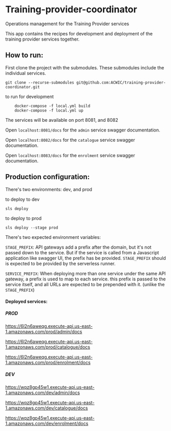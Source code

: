 # Training-provider-coordinator
Operations management for the Training Provider services

This app contains the recipes for development and deployment of the training provider services together.
 
 ## How to run:
 First clone the project with the submodules. These submodules include the individual services.
 
 `git clone --recurse-submodules git@github.com:ACWIC/training-provider-coordinator.git`
 
 
 to run for development
``` shell script
    docker-compose -f local.yml build
    docker-compose -f local.yml up
```
The services will be available on port 8081, and 8082

Open `localhost:8081/docs` for the `admin` service swagger documentation.

Open `localhost:8082/docs` for the `catalogue` service swagger documentation.

Open `localhost:8083/docs` for the `enrolment` service swagger documentation.



## Production configuration:

There's two environments: dev, and prod

to deploy to dev
```
sls deploy
```

to deploy to prod
```
sls deploy --stage prod
```

There's two expected environment variables:

`STAGE_PREFIX`: API gateways add a prefix after the domain, but it's not passed down to the service.
But if the service is called from a Javascript application like swagger UI, the prefix has be provided.
`STAGE_PREFIX` should is expected to be provided by the serverless runner.


`SERVICE_PREFIX`: When deploying more than one service under the same API gateway, a prefix is used to
map to each service. this prefix is passed to the service itself, and all URLs are expected to be prepended
with it. (unlike the `STAGE_PREFIX`)


#### Deployed services:
##### PROD
https://6l2n6aweqg.execute-api.us-east-1.amazonaws.com/prod/admin/docs

https://6l2n6aweqg.execute-api.us-east-1.amazonaws.com/prod/catalogue/docs

https://6l2n6aweqg.execute-api.us-east-1.amazonaws.com/prod/enrolment/docs
  
##### DEV
https://wpz8gp45w1.execute-api.us-east-1.amazonaws.com/dev/admin/docs

https://wpz8gp45w1.execute-api.us-east-1.amazonaws.com/dev/catalogue/docs

https://wpz8gp45w1.execute-api.us-east-1.amazonaws.com/dev/enrolment/docs